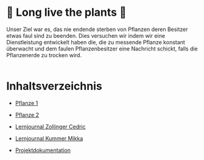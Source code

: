 # 🌱 Long live the plants 🌱

Unser Ziel war es, das nie endende sterben von Pflanzen deren Besitzer etwas faul sind zu beenden.
Dies versuchen wir indem wir eine Dienstleistung entwickelt haben die, die zu messende Pflanze konstant überwacht und dem faulen Pflanzenbesitzer eine Nachricht schickt, falls die Pflanzenerde zu trocken wird.
<br><br>
# Inhaltsverzeichnis

 - [Pflanze 1](/pflanze1/)
 - [Pflanze 2](/pflanze2/)
    
 - [Lernjournal Zollinger Cedric](/pflanze2/)
 - [Lernjournal Kummer Mikka](/pflanze2/)
 - [Projektdokumentation](/pflanze2/)
